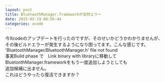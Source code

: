 ```yaml
---
layout: post
title: BluetoothManager.frameworkが突然エラー
date: 2015-05-19 08:56:44
categories: xcode
---
```

<p>今Xcodeのアップデートを行ったのですが、そのせいかどうかわかりませんが、その後ビルドエラーが発生するようになり困ってます。こんな感じです。<br>
'BluetoothManager/BluetoothManager.h' file not found<br>
事実Build phase で　Link binary with libraryに移動して<br>
BluetoothManager.frameworkをもう一度追加しようとしても<br>
追加候補に出ません。<br>
これはどうやったら復活できますか？</p>
